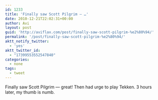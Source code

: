 ```yaml
---
id: 1233
title: 'Finally saw Scott Pilgrim — …'
date: 2010-12-21T22:02:31+00:00
author: Avi
layout: post
guid: 'http://aviflax.com/post/finally-saw-scott-pilgrim-%e2%80%94/'
permalink: '/post/finally-saw-scott-pilgrim-%e2%80%94/'
aktt_notify_twitter:
  - 'yes'
aktt_twitter_id:
  - "17399553552547840"
categories:
  - none
tags:
  - tweet
---
```

Finally saw Scott Pilgrim — great! Then had urge to play Tekken. 3 hours later, my thumb is numb.